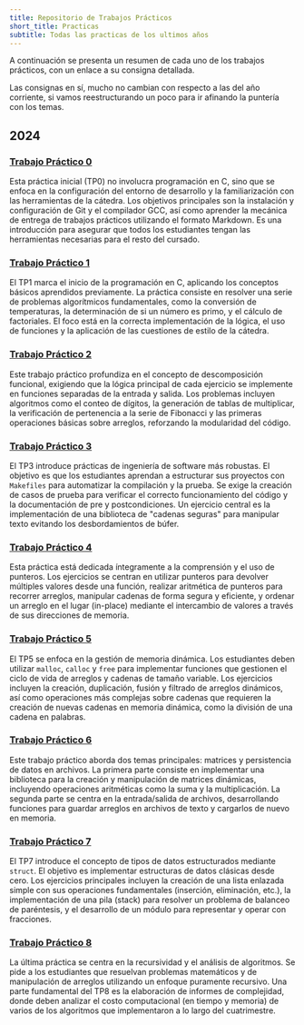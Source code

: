 ```yaml
---
title: Repositorio de Trabajos Prácticos
short_title: Practicas
subtitle: Todas las practicas de los ultimos años
---
```


A continuación se presenta un resumen de cada uno de los trabajos prácticos, con
un enlace a su consigna detallada.

Las consignas en sí, mucho no cambian con respecto a las del año corriente, si
vamos reestructurando un poco para ir afinando la puntería con los temas.

## 2024

### [Trabajo Práctico 0](./2024/TP0-2024.md)

Esta práctica inicial (TP0) no involucra programación en C, sino que se enfoca
en la configuración del entorno de desarrollo y la familiarización con las
herramientas de la cátedra. Los objetivos principales son la instalación y
configuración de Git y el compilador GCC, así como aprender la mecánica de
entrega de trabajos prácticos utilizando el formato Markdown. Es una
introducción para asegurar que todos los estudiantes tengan las herramientas
necesarias para el resto del cursado.

### [Trabajo Práctico 1](./2024/TP1-2024.md)

El TP1 marca el inicio de la programación en C, aplicando los conceptos básicos
aprendidos previamente. La práctica consiste en resolver una serie de problemas
algorítmicos fundamentales, como la conversión de temperaturas, la determinación
de si un número es primo, y el cálculo de factoriales. El foco está en la
correcta implementación de la lógica, el uso de funciones y la aplicación de las
cuestiones de estilo de la cátedra.

### [Trabajo Práctico 2](./2024/TP2-2024.md)

Este trabajo práctico profundiza en el concepto de descomposición funcional,
exigiendo que la lógica principal de cada ejercicio se implemente en funciones
separadas de la entrada y salida. Los problemas incluyen algoritmos como el
conteo de dígitos, la generación de tablas de multiplicar, la verificación de
pertenencia a la serie de Fibonacci y las primeras operaciones básicas sobre
arreglos, reforzando la modularidad del código.

### [Trabajo Práctico 3](./2024/TP3-2024.md)

El TP3 introduce prácticas de ingeniería de software más robustas. El objetivo
es que los estudiantes aprendan a estructurar sus proyectos con `Makefiles` para
automatizar la compilación y la prueba. Se exige la creación de casos de prueba
para verificar el correcto funcionamiento del código y la documentación de pre y
postcondiciones. Un ejercicio central es la implementación de una biblioteca de
"cadenas seguras" para manipular texto evitando los desbordamientos de búfer.

### [Trabajo Práctico 4](./2024/TP4-2024.md)

Esta práctica está dedicada íntegramente a la comprensión y el uso de punteros.
Los ejercicios se centran en utilizar punteros para devolver múltiples valores
desde una función, realizar aritmética de punteros para recorrer arreglos,
manipular cadenas de forma segura y eficiente, y ordenar un arreglo en el lugar
(in-place) mediante el intercambio de valores a través de sus direcciones de
memoria.

### [Trabajo Práctico 5](./2024/TP5-2024.md)

El TP5 se enfoca en la gestión de memoria dinámica. Los estudiantes deben
utilizar `malloc`, `calloc` y `free` para implementar funciones que gestionen el
ciclo de vida de arreglos y cadenas de tamaño variable. Los ejercicios incluyen
la creación, duplicación, fusión y filtrado de arreglos dinámicos, así como
operaciones más complejas sobre cadenas que requieren la creación de nuevas
cadenas en memoria dinámica, como la división de una cadena en palabras.

### [Trabajo Práctico 6](./2024/TP6-2024.md)

Este trabajo práctico aborda dos temas principales: matrices y persistencia de
datos en archivos. La primera parte consiste en implementar una biblioteca para
la creación y manipulación de matrices dinámicas, incluyendo operaciones
aritméticas como la suma y la multiplicación. La segunda parte se centra en la
entrada/salida de archivos, desarrollando funciones para guardar arreglos en
archivos de texto y cargarlos de nuevo en memoria.

### [Trabajo Práctico 7](./2024/TP7-2024.md)

El TP7 introduce el concepto de tipos de datos estructurados mediante `struct`.
El objetivo es implementar estructuras de datos clásicas desde cero. Los
ejercicios principales incluyen la creación de una lista enlazada simple con sus
operaciones fundamentales (inserción, eliminación, etc.), la implementación de
una pila (stack) para resolver un problema de balanceo de paréntesis, y el
desarrollo de un módulo para representar y operar con fracciones.

### [Trabajo Práctico 8](./2024/TP8-2024.md)

La última práctica se centra en la recursividad y el análisis de algoritmos. Se
pide a los estudiantes que resuelvan problemas matemáticos y de manipulación de
arreglos utilizando un enfoque puramente recursivo. Una parte fundamental del
TP8 es la elaboración de informes de complejidad, donde deben analizar el costo
computacional (en tiempo y memoria) de varios de los algoritmos que
implementaron a lo largo del cuatrimestre.

